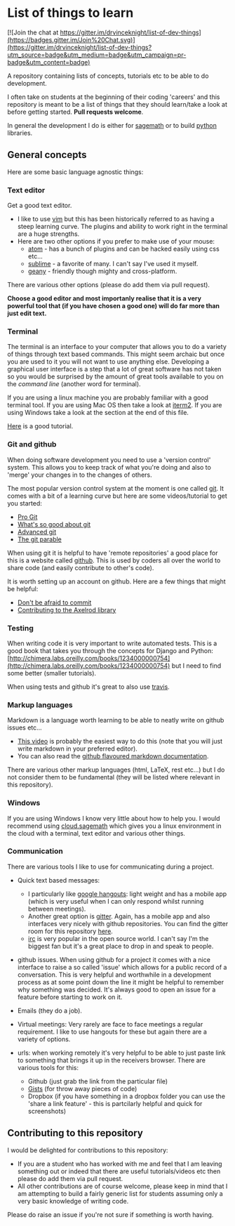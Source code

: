 # List of things to learn

[![Join the chat at https://gitter.im/drvinceknight/list-of-dev-things](https://badges.gitter.im/Join%20Chat.svg)](https://gitter.im/drvinceknight/list-of-dev-things?utm_source=badge&utm_medium=badge&utm_campaign=pr-badge&utm_content=badge)

A repository containing lists of concepts, tutorials etc to be able to do development.

I often take on students at the beginning of their coding 'careers' and this
repository is meant to be a list of things that they should learn/take a look at
before getting started. **Pull
requests welcome**.

In general the development I do is either for [sagemath](http://sagemath.org/)
or to build [python](https://www.python.org/) libraries.

## General concepts

Here are some basic language agnostic things:

### Text editor

Get a good text editor.

- I like to use [vim](http://www.vim.org/) but this has been historically referred to as having a steep
  learning curve. The plugins and ability to work right in the terminal are a
  huge strengths.
- Here are two other options if you prefer to make use of your mouse:
    - [atom](https://atom.io/) - has a bunch of plugins and can be hacked easily
      using css etc...
    - [sublime](http://www.sublimetext.com/) - a favorite of many. I can't say
      I've used it myself.
    - [geany](http://www.geany.org/) - friendly though mighty and cross-platform.

There are various other options (please do add them via pull request).

**Choose a good editor and most importanly realise that it is a very powerful
tool that (if you have chosen a good one) will do far more than just edit
text.**

### Terminal

The terminal is an interface to your computer that allows you to do a variety of
things through text based commands. This might seem archaic but once you are
used to it you will not want to use anything else. Developing a graphical user
interface is a step that a lot of great software has not taken so you would be
surprised by the amount of great tools available to you on the _command line_
(another word for terminal).

If you are using a linux machine you are probably familiar with a good terminal
tool. If you are using Mac OS then take a look at
[iterm2](https://www.iterm2.com/).
If you are using Windows take a look at the section at the end of this file.

[Here](http://cli.learncodethehardway.org/book/) is a good tutorial.

### Git and github

When doing software development you need to use a 'version control' system.
This allows you to keep track of what you're doing and also to 'merge' your
changes in to the changes of others.

The most popular version control system at the moment is one called
[git](https://git-scm.com/). It comes with a bit of a learning curve but here
are some videos/tutorial to get you started:

- [Pro Git](https://progit.org/)
- [What's so good about git](https://www.youtube.com/watch?v=OiiZIVb-rZ4)
- [Advanced git](https://www.youtube.com/watch?v=4EOZvow1mk4)
- [The git parable](http://tom.preston-werner.com/2009/05/19/the-git-parable.html)

When using git it is helpful to have 'remote repositories' a good place for this
is a website called [github](https://github.com/). This is used by coders all
over the world to share code (and easily contribute to other's code).

It is worth setting up an account on github. Here are a few things that might be
helpful:

- [Don't be afraid to
  commit](https://dont-be-afraid-to-commit.readthedocs.org/en/latest/)
- [Contributing to the Axelrod
  library](https://www.youtube.com/watch?v=5kOUVdktxAo)

### Testing

When writing code it is very important to write automated tests. This is a good
book that takes you through the concepts for Django and Python:
[http://chimera.labs.oreilly.com/books/1234000000754](http://chimera.labs.oreilly.com/books/1234000000754)
but I need to find some better (smaller tutorials).

When using tests and github it's great to also use
[travis](https://travis-ci.org/).

### Markup languages

Markdown is a language worth learning to be able to neatly write on github
issues etc...

- [This video](https://www.youtube.com/watch?v=6A5EpqqDOdk) is probably the easiest way to do this (note that you will just
write markdown in your preferred editor).
- You can also read the [github flavoured markdown
  documentation](https://help.github.com/articles/github-flavored-markdown/).

There are various other markup languages (html, LaTeX, rest etc...) but I do not
consider them to be fundamental (they will be listed where relevant in this
repository).

### Windows

If you are using Windows I know very little about how to help you. I would
recommend using [cloud.sagemath](https://cloud.sagemath.com/) which gives you a
linux environment in the cloud with a terminal, text editor and various other
things.

### Communication

There are various tools I like to use for communicating during a project.

- Quick text based messages:
    - I particularly like [google hangouts](https://plus.google.com/hangouts):
    light weight and has a mobile app (which is very useful when I can only
    respond whilst running between meetings).
    - Another great option is [gitter](https://gitter.im). Again, has a mobile app and also interfaces very nicely with github repositories. You can find the gitter room for this repository [here](https://gitter.im/drvinceknight/list-of-dev-things).
    - [irc](http://en.wikipedia.org/wiki/Internet_Relay_Chat) is very popular in the open source world. I can't say I'm the
      biggest fan but it's a great place to drop in and speak to people.

- github issues. When using github for a project it comes with a nice interface
  to raise a so called 'issue' which allows for a public record of a
  conversation. This is very helpful and worthwhile in a development process as
  at some point down the line it might be helpful to remember why something was
  decided. It's always good to open an issue for a feature before starting to
  work on it.

- Emails (they do a job).

- Virtual meetings: Very rarely are face to face meetings a regular requirement.
  I like to use hangouts for these but again there are a variety of options.

- urls: when working remotely it's very helpful to be able to just paste link to
  something that brings it up in the receivers browser. There are various tools
  for this:
    - Github (just grab the link from the particular file)
    - [Gists](https://gist.github.com/) (for throw away pieces of code)
    - Dropbox (if you have something in a dropbox folder you can use the 'share
      a link feature' - this is partcilarly helpful and quick for screenshots)

## Contributing to this repository

I would be delighted for contributions to this repository:

- If you are a student who has worked with me and feel that I am leaving
  something out or indeed that there are useful tutorials/videos etc then please
  do add them via pull request.
- All other contributions are of course welcome, please keep in mind that I am
  attempting to build a fairly generic list for students assuming only a very
  basic knowledge of writing code.

Please do raise an issue if you're not sure if something is worth having.

